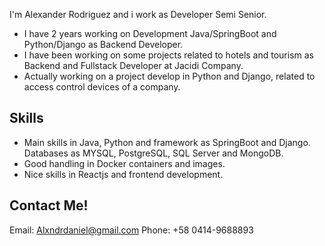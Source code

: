 I'm Alexander Rodriguez and i work as Developer Semi Senior.

* I have 2 years working on Development Java/SpringBoot and Python/Django as Backend Developer.
* I have been working on some projects related to hotels and tourism as Backend and Fullstack Developer at Jacidi Company.
* Actually working on a project develop in Python and Django, related to access control devices of a company.


## Skills

* Main skills in Java, Python and framework as SpringBoot and Django. Databases as MYSQL, PostgreSQL, SQL Server and MongoDB.
* Good handling in Docker containers and images.
* Nice skills in Reactjs and frontend development.

## Contact Me!

Email: Alxndrdaniel@gmail.com
Phone: +58 0414-9688893
